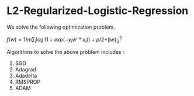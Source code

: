 # L2-Regularized-Logistic-Regression
We solve the following optimization problem.

$f(w) = 1/m {\sum_i \log (1+exp(-y_iw'*x_i)) + \rho/2*\|w\|_2^2}$

Algorithms to solve the above problem includes :
1. SGD
2. Adagrad
3. Adadelta
4. RMSPROP
5. ADAM
